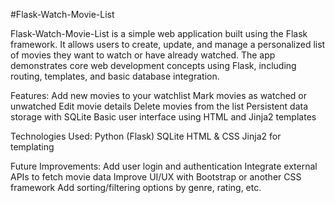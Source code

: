 #Flask-Watch-Movie-List

Flask-Watch-Movie-List is a simple web application built using the Flask framework.
It allows users to create, update, and manage a personalized list of movies they want to watch or have already watched.
The app demonstrates core web development concepts using Flask, including routing, templates, and basic database integration.


Features:
Add new movies to your watchlist
Mark movies as watched or unwatched
Edit movie details
Delete movies from the list
Persistent data storage with SQLite
Basic user interface using HTML and Jinja2 templates


Technologies Used:
Python (Flask)
SQLite
HTML & CSS
Jinja2 for templating


Future Improvements:
Add user login and authentication
Integrate external APIs to fetch movie data
Improve UI/UX with Bootstrap or another CSS framework
Add sorting/filtering options by genre, rating, etc.
